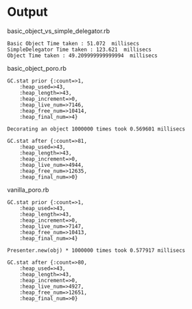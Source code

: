 # Output

basic_object_vs_simple_delegator.rb

    Basic Object Time taken : 51.072  millisecs
    SimpleDelegator Time taken : 123.621  millisecs
    Object Time taken : 49.209999999999994  millisecs


basic_object_poro.rb

    GC.stat prior {:count=>1,
        :heap_used=>43,
        :heap_length=>43,
        :heap_increment=>0,
        :heap_live_num=>7146,
        :heap_free_num=>10414,
        :heap_final_num=>4}

    Decorating an object 1000000 times took 0.569601 millisecs

    GC.stat after {:count=>81,
        :heap_used=>43,
        :heap_length=>43,
        :heap_increment=>0,
        :heap_live_num=>4944,
        :heap_free_num=>12635,
        :heap_final_num=>0}

vanilla_poro.rb

    GC.stat prior {:count=>1,
        :heap_used=>43,
        :heap_length=>43,
        :heap_increment=>0,
        :heap_live_num=>7147,
        :heap_free_num=>10413,
        :heap_final_num=>4}
    
    Presenter.new(obj) * 1000000 times took 0.577917 millisecs
    
    GC.stat after {:count=>80,
        :heap_used=>43,
        :heap_length=>43,
        :heap_increment=>0,
        :heap_live_num=>4927,
        :heap_free_num=>12651,
        :heap_final_num=>0}
